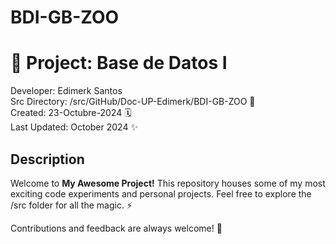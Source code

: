 # BDI-GB-ZOO

# 🚀 Project: Base de Datos I

Developer: Edimerk Santos  
Src Directory: /src/GitHub/Doc-UP-Edimerk/BDI-GB-ZOO 📂  
Created: 23-Octubre-2024 🗓️  
Last Updated: October 2024 ✨  

## Description
Welcome to **My Awesome Project!** This repository houses some of my most exciting code experiments and personal projects. Feel free to explore the /src folder for all the magic. ⚡

Contributions and feedback are always welcome! 🙌